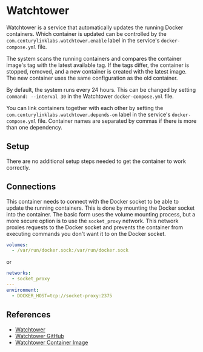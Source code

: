 # Watchtower

Watchtower is a service that automatically updates the running Docker containers. Which container is updated can be controlled by the `com.centurylinklabs.watchtower.enable` label in the service's `docker-compose.yml` file.

The system scans the running containers and compares the container image's tag with the latest available tag. If the tags differ, the container is stopped, removed, and a new container is created with the latest image. The new container uses the same configuration as the old container.

By default, the system runs every 24 hours. This can be changed by setting `command: --interval 30` in the Watchtower `docker-compose.yml` file.

You can link containers together with each other by setting the `com.centurylinklabs.watchtower.depends-on` label in the service's `docker-compose.yml` file. Container names are separated by commas if there is more than one dependency.

## Setup

There are no additional setup steps needed to get the container to work correctly.

## Connections

This container needs to connect with the Docker socket to be able to update the running containers. This is done by mounting the Docker socket into the container. The basic form uses the volume mounting process, but a more secure option is to use the `socket_proxy` network. This network proxies requests to the Docker socket and prevents the container from executing commands you don't want it to on the Docker socket.

```yaml
volumes:
  - /var/run/docker.sock:/var/run/docker.sock
```

or

```yaml
networks:
  - socket_proxy
---
environment:
  - DOCKER_HOST=tcp://socket-proxy:2375
```

## References

- [Watchtower](https://containrrr.dev/watchtower/)
- [Watchtower GitHub](https://github.com/containrrr/watchtower)
- [Watchtower Container Image](https://hub.docker.com/r/containrrr/watchtower)
